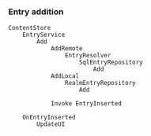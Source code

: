 ### Entry addition
	ContentStore
        EntryService
            Add
                AddRemote
                    EntryResolver
                        SqlEntryRepository
                            Add
                AddLocal
                    RealmEntryRepository
                        Add

                Invoke EntryInserted
        
        OnEntryInserted
            UpdateUI